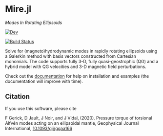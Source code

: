 # Mire.jl

*Modes In Rotating Ellipsoids*

[![Dev](https://img.shields.io/badge/docs-dev-blue.svg)](https://fgerick.github.io/Mire.jl/dev/)

[![Build Status](https://travis-ci.com/fgerick/Mire.jl.svg?token=NJNkFC9qALxxCxMBhjwi&branch=master)](https://travis-ci.com/fgerick/Mire.jl)

Solve for (magneto)hydrodynamic modes in rapidly rotating ellipsoids using a Galerkin method with basis vectors constructed from Cartesian monomials. The code supports fully 3-D, fully quasi-geostrophic (QG) and a hybrid model with QG velocities and 3-D magnetic field perturbations.

Check out the [documentation](https://fgerick.github.io/Mire.jl/dev/) for help on installation and examples (the documentation will improve with time).

## Citation

If you use this software, please cite

F Gerick, D Jault, J Noir, and J Vidal, (2020). Pressure torque of torsional Alfvén modes acting on an ellipsoidal mantle, Geophysical Journal International, [10.1093/gji/ggaa166](https://doi.org/10.1093/gji/ggaa166)
